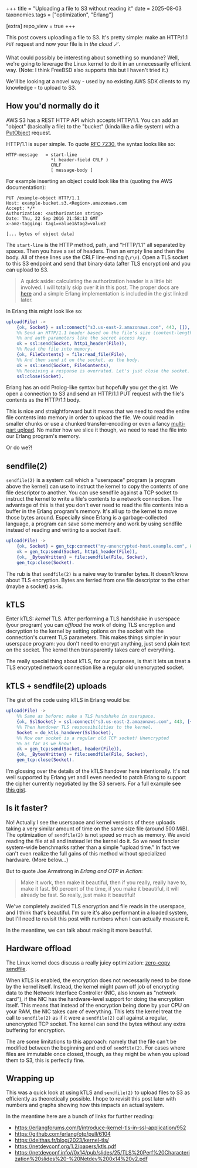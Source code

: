 +++
title = "Uploading a file to S3 without reading it"
date = 2025-08-03
taxonomies.tags = ["optimization", "Erlang"]

[extra]
repo_view = true
+++

This post covers uploading a file to S3. It's pretty simple: make an HTTP/1.1 `PUT` request and now your file is in _the cloud_ 🪄.

What could possibly be interesting about something so mundane? Well, we're going to leverage the Linux kernel to do it in an unnecessarily efficient way. (Note: I think FreeBSD also supports this but I haven't tried it.)

We'll be looking at a novel way - used by no existing AWS SDK clients to my knowledge - to upload to S3.

## How you'd normally do it

AWS S3 has a REST HTTP API which accepts HTTP/1.1. You can add an "object" (basically a file) to the "bucket" (kinda like a file system) with a [PutObject](https://docs.aws.amazon.com/AmazonS3/latest/API/API_PutObject.html) request.

HTTP/1.1 is super simple. To quote [RFC 7230](https://www.rfc-editor.org/rfc/rfc7230), the syntax looks like so:

```
HTTP-message   = start-line
                 *( header-field CRLF )
                 CRLF
                 [ message-body ]
```

For example inserting an object could look like this (quoting the AWS documentation):

```
PUT /example-object HTTP/1.1
Host: example-bucket.s3.<Region>.amazonaws.com
Accept: */*
Authorization: <authorization string>
Date: Thu, 22 Sep 2016 21:58:13 GMT
x-amz-tagging: tag1=value1&tag2=value2

[... bytes of object data] 
```

The `start-line` is the HTTP method, path, and "HTTP/1.1" all separated by spaces. Then you have a set of headers. Then an empty line and then the body. All of these lines use the CRLF line-ending (`\r\n`). Open a TLS socket to this S3 endpoint and send that binary data (after TLS encryption) and you can upload to S3.

> A quick aside: calculating the authorization header is a little bit involved. I will totally skip over it in this post. The proper docs are [here](https://docs.aws.amazon.com/AmazonS3/latest/API/sig-v4-header-based-auth.html) and a simple Erlang implementation is included in the gist linked later.

In Erlang this might look like so:

```erlang
upload(File) ->
    {ok, Socket} = ssl:connect("s3.us-east-2.amazonaws.com", 443, []),
    %% Send an HTTP/1.1 header based on the file's size (content-length header)
    %% and auth parameters like the secret access key.
    ok = ssl:send(Socket, http1_header(File)),
    %% Read the file into memory.
    {ok, FileContents} = file:read_file(File),
    %% And then send it on the socket, as the body.
    ok = ssl:send(Socket, FileContents),
    %% Receiving a response is overrated. Let's just close the socket.
    ssl:close(Socket).
```

Erlang has an odd Prolog-like syntax but hopefully you get the gist. We open a connection to S3 and send an HTTP/1.1 PUT request with the file's contents as the HTTP/1.1 body.

This is nice and straightforward but it means that we need to read the entire file contents into memory in order to upload the file. We could read in smaller chunks or use a chunked transfer-encoding or even a fancy [multi-part upload](https://docs.aws.amazon.com/AmazonS3/latest/userguide/mpuoverview.html). No matter how we slice it though, we need to read the file into our Erlang program's memory.

Or do we?!

## sendfile(2)

`sendfile(2)` is a system call which a "userspace" program (a program above the kernel) can use to instruct the kernel to copy the contents of one file descriptor to another. You can use sendfile against a TCP socket to instruct the kernel to write a file's contents to a network connection. The advantage of this is that you don't ever need to read the file contents into a buffer in the Erlang program's memory. It's all up to the kernel to move those bytes around. Especially since Erlang is a garbage-collected language, a program can save some memory and work by using sendfile instead of reading and writing to a socket itself.

```erlang
upload(File) ->
    {ok, Socket} = gen_tcp:connect("my-unencrypted-host.example.com", 80, []),
    ok = gen_tcp:send(Socket, http1_header(File)),
    {ok, _BytesWritten} = file:sendfile(File, Socket),
    gen_tcp:close(Socket).
```

The rub is that `sendfile(2)` is a naive way to transfer bytes. It doesn't know about TLS encryption. Bytes are ferried from one file descriptor to the other (maybe a socket) as-is.

## kTLS

Enter kTLS: _kernel_ TLS. After performing a TLS handshake in userspace (your program) you can _offload_ the work of doing TLS encryption and decryption to the kernel by setting options on the socket with the connection's current TLS parameters. This makes things simpler in your userspace program: you don't need to encrypt anything, just send plain text on the socket. The kernel then transparently takes care of everything.

The really special thing about kTLS, for our purposes, is that it lets us treat a TLS encrypted network connection like a regular old unencrypted socket.

## kTLS + sendfile(2) uploads

The gist of the code using kTLS in Erlang would be:

```erlang
upload(File) ->
    %% Same as before: make a TLS handshake in userspace.
    {ok, SslSocket} = ssl:connect("s3.us-east-2.amazonaws.com", 443, [{ktls, true}]),
    %% Then handover TLS responsibilities to the kernel.
    Socket = do_ktls_handover(SslSocket),
    %% Now our socket is a regular old TCP socket! Unencrypted
    %% as far as we know!
    ok = gen_tcp:send(Socket, header(File)),
    {ok, _BytesWritten} = file:sendfile(File, Socket),
    gen_tcp:close(Socket).
```

I'm glossing over the details of the kTLS handover here intentionally. It's not well supported by Erlang yet and I even needed to patch Erlang to support the cipher currently negotiated by the S3 servers. For a full example see [this gist](https://gist.github.com/the-mikedavis/ceb1a246cdb03cb508bdf90382b6e162).

## Is it faster?

No! Actually I see the userspace and kernel versions of these uploads taking a very similar amount of time on the same size file (around 500 MiB). The optimization of `sendfile(2)` is not speed so much as memory. We avoid reading the file at all and instead let the kernel do it. So we need fancier system-wide benchmarks rather than a simple "upload time." In fact we can't even realize the full gains of this method without specialized hardware. (More below...)

But to quote Joe Armstrong in _Erlang and OTP in Action_:

> Make it work, then make it beautiful, then if you really, really have to, make it fast. 90 percent of the time, if you make it beautiful, it will already be fast. So really, just make it beautiful!

We've completely avoided TLS encryption and file reads in the userspace, and I think that's beautiful. I'm sure it's also performant in a loaded system, but I'll need to revisit this post with numbers when I can actually measure it.

In the meantime, we can talk about making it more beautiful.

## Hardware offload

The Linux kernel docs discuss a really juicy optimization: [zero-copy sendfile](https://docs.kernel.org/networking/tls.html#tls-tx-zerocopy-ro).

When kTLS is enabled, the encryption does not necessarily need to be done by the kernel itself. Instead, the kernel might pawn off job of encrypting data to the Network Interface Controller (NIC, also known as "network card"), if the NIC has the hardware-level support for doing the encryption itself. This means that instead of the encryption being done by your CPU on your RAM, the NIC takes care of everything. This lets the kernel treat the call to `sendfile(2)` as if it were a `sendfile(2)` call against a regular, unencrypted TCP socket. The kernel can send the bytes without any extra buffering for encryption.

The are some limitations to this approach: namely that the file can't be modified between the beginning and end of `sendfile(2)`. For cases where files are immutable once closed, though, as they might be when you upload them to S3, this is perfectly fine.

## Wrapping up

This was a quick look at using kTLS and `sendfile(2)` to upload files to S3 as efficiently as theoretically possible. I hope to revisit this post later with numbers and graphs showing how this impacts an actual system.

In the meantime here are a bunch of links for further reading:

* <https://erlangforums.com/t/introduce-kernel-tls-in-ssl-application/952>
* <https://github.com/erlang/otp/pull/6104>
* <https://delthas.fr/blog/2023/kernel-tls/>
* <https://netdevconf.org/1.2/papers/ktls.pdf>
* <https://netdevconf.info//0x14/pub/slides/25/TLS%20Perf%20Characterization%20slides%20-%20Netdev%200x14%20v2.pdf>
